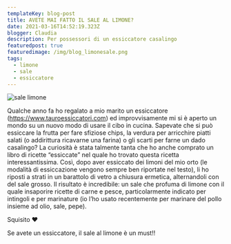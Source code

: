 ```yaml
---
templateKey: blog-post
title: AVETE MAI FATTO IL SALE AL LIMONE?
date: 2021-03-16T14:52:19.323Z
blogger: Claudia
description: Per possessori di un essiccatore casalingo
featuredpost: true
featuredimage: /img/blog_limonesale.png
tags:
  - limone
  - sale
  - essiccatore
---
```

![sale limone](/img/blog_limonesale.png)

Qualche anno fa ho regalato a mio marito un essiccatore (<https://www.tauroessiccatori.com>) ed improvvisamente mi si è aperto un mondo su un nuovo modo di usare il cibo in cucina.  Sapevate che si può essiccare la frutta per fare sfiziose chips, la verdura per arricchire piatti salati (o addirittura ricavarne una farina) o gli scarti per farne un dado casalingo?  La curiosità è stata talmente tanta che ho anche comprato un libro di ricette “essiccate” nel quale ho trovato questa ricetta interessantissima.  Così, dopo aver essiccato dei limoni del mio orto (le modalità di essiccazione vengono sempre ben riportate nel testo), li ho riposti a strati in un barattolo di vetro a chiusura ermetica, alternandoli con del sale grosso.  Il risultato è incredibile: un sale che profuma di limone con il quale insaporire ricette di carne e pesce, particolarmente indicato per intingoli e per marinature (io l’ho usato recentemente per marinare del pollo insieme ad olio, sale, pepe). 

Squisito ❤️

Se avete un essiccatore, il sale al limone è un must!!